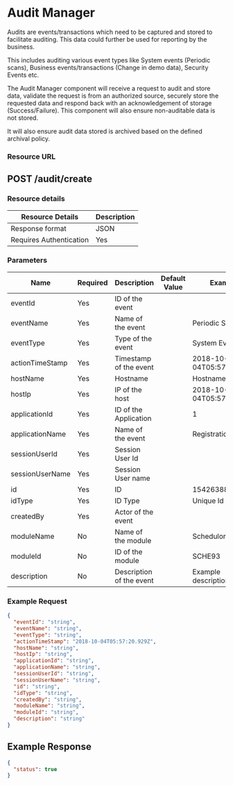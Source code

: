 # Audit Manager
Audits are events/transactions which need to be captured and stored to facilitate auditing. This data could further be used for reporting by the business.

This includes auditing various event types like System events (Periodic scans), Business events/transactions (Change in demo data), Security Events etc.

The Audit Manager component will receive a request to audit and store data, validate the request is from an authorized source, securely store the requested data and respond back with an acknowledgement of storage (Success/Failure). This component will also ensure non-auditable data is not stored.

It will also ensure audit data stored is archived based on the defined archival policy.

### Resource URL
## POST /audit/create 

### Resource details

Resource Details | Description
------------ | -------------
Response format | JSON
Requires Authentication | Yes

### Parameters
Name | Required | Description | Default Value | Example
-----|----------|-------------|---------------|--------
eventId|Yes|ID of the event| | 
eventName|Yes|Name of the event| | Periodic Scan
eventType|Yes|Type of the event| | System Event
actionTimeStamp|Yes|Timestamp of the event| | 2018-10-04T05:57:20.929Z
hostName|Yes|Hostname| | Hostname
hostIp|Yes|IP of the host| | 2018-10-04T05:57:20.929Z
applicationId|Yes|ID of the Application| | 1
applicationName|Yes|Name of the event| | Registration
sessionUserId|Yes|Session User Id| | 
sessionUserName|Yes|Session User name| | 
id|Yes|ID| | 15426388761562
idType|Yes|ID Type| | Unique Id
createdBy|Yes|Actor of the event| | 
moduleName|No|Name of the module| | Schedulor
moduleId|No|ID of the module| | SCHE93
description|No|Description of the event| |Example description 

### Example Request
```JSON
{
  "eventId": "string",
  "eventName": "string",
  "eventType": "string",
  "actionTimeStamp": "2018-10-04T05:57:20.929Z",
  "hostName": "string",
  "hostIp": "string",
  "applicationId": "string",
  "applicationName": "string",
  "sessionUserId": "string",
  "sessionUserName": "string",
  "id": "string",
  "idType": "string",
  "createdBy": "string",
  "moduleName": "string",
  "moduleId": "string",
  "description": "string"
}
```
## Example Response
```JSON
{
  "status": true
}
```
